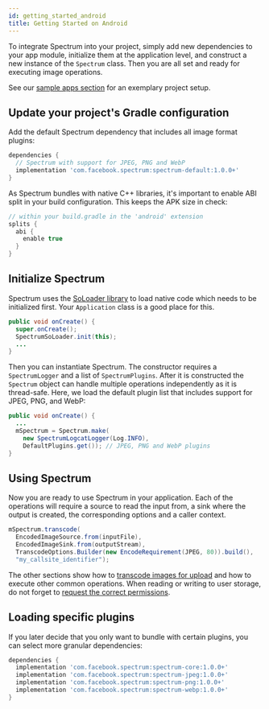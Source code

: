 ```yaml
---
id: getting_started_android
title: Getting Started on Android
---
```


To integrate Spectrum into your project, simply add new dependencies to your app module, initialize them at the application level, and construct a new instance of the `Spectrum` class. Then you are all set and ready for executing image operations.

See our [sample apps section](sample_apps.md) for an exemplary project setup.

## Update your project's Gradle configuration

Add the default Spectrum dependency that includes all image format plugins:

```groovy
dependencies {
  // Spectrum with support for JPEG, PNG and WebP
  implementation 'com.facebook.spectrum:spectrum-default:1.0.0+'
}
```

As Spectrum bundles with native C++ libraries, it's important to enable ABI split in your build configuration. This keeps the APK size in check:

```groovy
// within your build.gradle in the 'android' extension
splits {
  abi {
    enable true
  }
}
```

## Initialize Spectrum

Spectrum uses the [SoLoader library](https://github.com/facebook/SoLoader) to load native code which needs to be initialized first. Your `Application` class is a good place for this.

```java
public void onCreate() {
  super.onCreate();
  SpectrumSoLoader.init(this);
  ...
}
```

Then you can instantiate Spectrum. The constructor requires a `SpectrumLogger` and a list of `SpectrumPlugins`. After it is constructed the `Spectrum` object can handle multiple operations independently as it is thread-safe. Here, we load the default plugin list that includes support for JPEG, PNG, and WebP:

```java
public void onCreate() {
  ...
  mSpectrum = Spectrum.make(
    new SpectrumLogcatLogger(Log.INFO),
    DefaultPlugins.get()); // JPEG, PNG and WebP plugins
}
```

## Using Spectrum

Now you are ready to use Spectrum in your application. Each of the operations will require a source to read the input from, a sink where the output is created, the corresponding options and a caller context.

```java
mSpectrum.transcode(
  EncodedImageSource.from(inputFile),
  EncodedImageSink.from(outputStream),
  TranscodeOptions.Builder(new EncodeRequirement(JPEG, 80)).build(),
  "my_callsite_identifier");
```

The other sections show how to [transcode images for upload](transcoding_images_for_upload) and how to execute other common operations. When reading or writing to user storage, do not forget to [request the correct permissions](https://developer.android.com/training/data-storage/files#ExternalStoragePermissions).

## Loading specific plugins

If you later decide that you only want to bundle with certain plugins, you can select more granular dependencies:

```groovy
dependencies {
  implementation 'com.facebook.spectrum:spectrum-core:1.0.0+'
  implementation 'com.facebook.spectrum:spectrum-jpeg:1.0.0+'
  implementation 'com.facebook.spectrum:spectrum-png:1.0.0+'
  implementation 'com.facebook.spectrum:spectrum-webp:1.0.0+'
}
```
